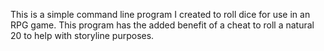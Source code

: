 This is a simple command line program I created to roll dice for use in an RPG game.  This program has the added benefit of a cheat to roll a natural 20 to help with storyline purposes.